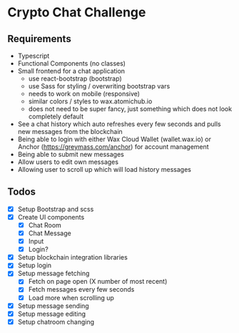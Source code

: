 # Crypto Chat Challenge

## Requirements

- Typescript
- Functional Components (no classes)
- Small frontend for a chat application
    - use react-bootstrap (bootstrap)
    - use Sass for styling / overwriting bootstrap vars
    - needs to work on mobile (responsive)
    - similar colors / styles to wax.atomichub.io
    - does not need to be super fancy, just something which does not look completely default
- See a chat history which auto refreshes every few seconds and pulls new messages from the blockchain
- Being able to login with either Wax Cloud Wallet (wallet.wax.io) or Anchor (https://greymass.com/anchor) for account management
- Being able to submit new messages
- Allow users to edit own messages
- Allowing user to scroll up which will load history messages


## Todos
- [x] Setup Bootstrap and scss
- [x] Create UI components
  - [x] Chat Room
  - [x] Chat Message
  - [x] Input
  - [x] Login?
- [x] Setup blockchain integration libraries
- [x] Setup login
- [x] Setup message fetching
  - [x] Fetch on page open (X number of most recent)
  - [x] Fetch messages every few seconds
  - [x] Load more when scrolling up
- [x] Setup message sending
- [x] Setup message editing
- [x] Setup chatroom changing